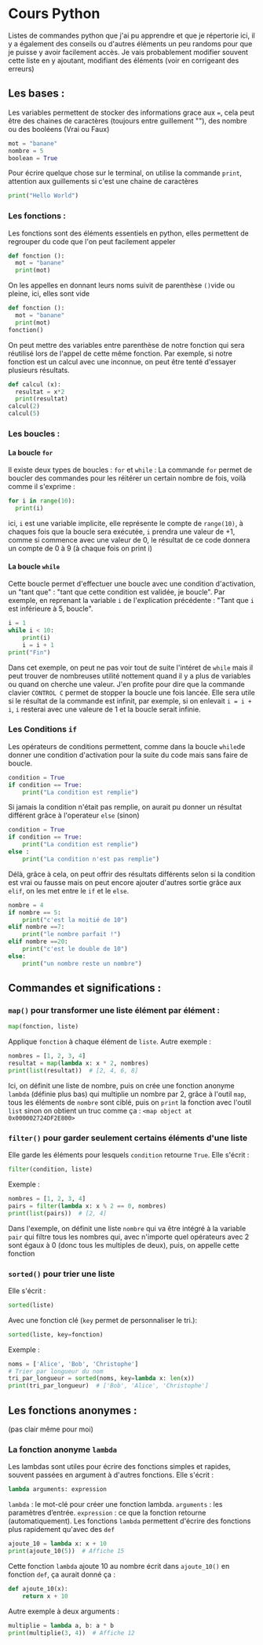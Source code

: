 # Cours Python
Listes de commandes python que j'ai pu apprendre et que je répertorie ici, il y a également des conseils ou d'autres éléments un peu randoms pour que je puisse y avoir facilement accès. Je vais probablement modifier souvent cette liste en y ajoutant, modifiant des éléments (voir en corrigeant des erreurs)
## Les bases :

Les variables permettent de stocker des informations grace aux ```=```, cela peut être des chaines de caractères (toujours entre guillement ""), des nombre ou des booléens (Vrai ou Faux)
```python
mot = "banane"
nombre = 5
boolean = True
```

Pour écrire quelque chose sur le terminal, on utilise la commande ```print```, attention aux guillements si c'est une chaine de caractères
```python
print("Hello World")
```

### Les fonctions :

Les fonctions sont des éléments essentiels en python, elles permettent de regrouper du code que l'on peut facilement appeler
```python
def fonction ():
  mot = "banane"
  print(mot)
```
On les appelles en donnant leurs noms suivit de parenthèse ```()```vide ou pleine, ici, elles sont vide
```python
def fonction ():
  mot = "banane"
  print(mot)
fonction()
```
On peut mettre des variables entre parenthèse de notre fonction qui sera réutilisé lors de l'appel de cette même fonction. Par exemple, si notre fonction est un calcul avec une inconnue, on peut être tenté d'essayer plusieurs résultats.
```python
def calcul (x):
  resultat = x*2
  print(resultat)
calcul(2)
calcul(5)
```
### Les boucles :
#### La boucle ```for```
Il existe deux types de boucles : ```for``` et ```while``` :
La commande ```for``` permet de boucler des commandes pour les réitérer un certain nombre de fois, voilà comme il s'exprime : 
```python
for i in range(10):
  print(i)
```
ici, ```i``` est une variable implicite, elle représente le compte de ```range(10)```, à chaques fois que la boucle sera exécutée, ```i``` prendra une valeur de +1, comme si commence avec une valeur de 0, le résultat de ce code donnera un compte de 0 à 9 (à chaque fois on print i)

#### La boucle ```while```
Cette boucle permet d'effectuer une boucle avec une condition d'activation, un "tant que" : "tant que cette condition est validée, je boucle". Par exemple, en reprenant la variable ```i``` de l'explication précédente : "Tant que ```i``` est inférieure à 5, boucle".
```python
i = 1
while i < 10:
    print(i)
    i = i + 1
print("Fin")
```
Dans cet exemple, on peut ne pas voir tout de suite l'intéret de ```while``` mais il peut trouver de nombreuses utilité nottement quand il y a plus de variables ou quand on cherche une valeur.
J'en profite pour dire que la commande clavier ```CONTROL C``` permet de stopper la boucle une fois lancée. Elle sera utile si le résultat de la commande est infinit, par exemple, si on enlevait ```i = i + i```, ```i``` resterai avec une valeure de 1 et la boucle serait infinie.

### Les Conditions ```if```
Les opérateurs de conditions permettent, comme dans la boucle ```while```de donner une condition d'activation pour la suite du code mais sans faire de boucle.
```python
condition = True
if condition == True:
    print("La condition est remplie")
```
Si jamais la condition n'était pas remplie, on aurait pu donner un résultat différent grâce à l'operateur ```else``` (sinon)
```python
condition = True
if condition == True:
    print("La condition est remplie")
else :
    print("La condition n'est pas remplie")
```
Délà, grâce à cela, on peut offrir des résultats différents selon si la condition est vrai ou fausse mais on peut encore ajouter d'autres sortie grâce aux ```elif```, on les met entre le ```if``` et le ```else```.
```python
nombre = 4
if nombre == 5:
    print("c'est la moitié de 10")
elif nombre ==7:
    print("le nombre parfait !")
elif nombre ==20:
    print("c'est le double de 10")
else:
    print("un nombre reste un nombre")
```
## Commandes et significations : 
### ```map()``` pour transformer une liste élément par élément :
```python
map(fonction, liste)
```
Applique ```fonction``` à chaque élément de ```liste```. Autre exemple : 
```python
nombres = [1, 2, 3, 4]
resultat = map(lambda x: x * 2, nombres)
print(list(resultat))  # [2, 4, 6, 8]
```
Ici, on définit une liste de nombre, puis on crée une fonction anonyme ```lambda``` (définie plus bas) qui multiplie un nombre par 2, grâce à l'outil ```map```, tous les éléments de ```nombre``` sont ciblé, puis on ```print``` la fonction avec l'outil ```list``` sinon on obtient un truc comme ça : ```<map object at 0x000002724DF2E800>```

### ```filter()``` pour garder seulement certains éléments d'une liste
Elle garde les éléments pour lesquels ```condition``` retourne ```True```. Elle s'écrit :
```python
filter(condition, liste)
```
Exemple : 
```python
nombres = [1, 2, 3, 4]
pairs = filter(lambda x: x % 2 == 0, nombres)
print(list(pairs))  # [2, 4]
```
Dans l'exemple, on définit une liste ```nombre``` qui va être intégré à la variable ```pair``` qui filtre tous les nombres qui, avec n'importe quel opérateurs avec 2 sont égaux à 0 (donc tous les multiples de deux), puis, on appelle cette fonction

### ```sorted()``` pour trier une liste
Elle s'écrit :
```python
sorted(liste)
```
Avec une fonction clé (```key``` permet de personnaliser le tri.):
```python
sorted(liste, key=fonction)
```
Exemple : 
```python
noms = ['Alice', 'Bob', 'Christophe']
# Trier par longueur du nom
tri_par_longueur = sorted(noms, key=lambda x: len(x))
print(tri_par_longueur)  # ['Bob', 'Alice', 'Christophe']
```

## Les fonctions anonymes :
(pas clair même pour moi)
### La fonction anonyme ```lambda```
Les lambdas sont utiles pour écrire des fonctions simples et rapides, souvent passées en argument à d'autres fonctions. Elle s'écrit :
```python
lambda arguments: expression
```
```lambda``` : le mot-clé pour créer une fonction lambda.
```arguments``` : les paramètres d’entrée.
```expression``` : ce que la fonction retourne (automatiquement).
Les fonctions ```lambda``` permettent d'écrire des fonctions plus rapidement qu'avec des ```def```

```python
ajoute_10 = lambda x: x + 10
print(ajoute_10(5))  # Affiche 15
```
Cette fonction ```lambda``` ajoute 10 au nombre écrit dans ```ajoute_10()``` en fonction ```def```, ça aurait donné ça  :
```python
def ajoute_10(x):
    return x + 10
```
Autre exemple à deux arguments : 
```python
multiplie = lambda a, b: a * b
print(multiplie(3, 4))  # Affiche 12
```
